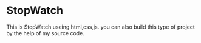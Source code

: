 # StopWatch
This is StopWatch useing html,css,js.
you can also build this type of project by the help of my source code.
